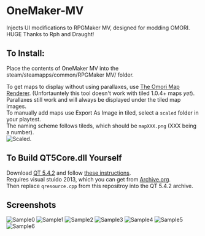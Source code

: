 # OneMaker-MV
Injects UI modifications to RPGMaker MV, designed for modding OMORI.  
HUGE Thanks to Rph and Draught!  

## To Install:
Place the contents of OneMaker MV into the steam/steamapps/common/RPGMaker MV/ folder.   

To get maps to display without using parallaxes, use [The Omori Map Renderer](https://github.com/rphsoftware/omori-map-preview-renderer/releases/tag/0.1.0). 
(Unfortauntely this tool doesn't work with tiled 1.0.4+ maps *yet*).  
Parallaxes still work and will always be displayed under the tiled map images.  
To manually add maps use Export As Image in tiled, select a `scaled` folder in your playtest.  
The naming scheme follows tileds, which should be `mapXXX.png` (XXX being a number).  
![Scaled](https://github.com/user-attachments/assets/731ac594-87df-4c00-a506-e5daa35798b0).  

## To Build QT5Core.dll Yourself
Download [QT 5.4.2](https://download.qt.io/new_archive/qt/5.4/5.4.2/single/qt-everywhere-opensource-src-5.4.2.zip) and follow [these instructions](https://doc.qt.io/archives/qt-5.5/windows-building.html).  
Requires visual stuido 2013, which you can get from [Archive.org](https://archive.org/details/en_visual_studio_community_2013_with_update_5_x86_dvd_6816332).  
Then replace `qresource.cpp` from this repositroy into the QT 5.4.2 archive.  

## Screenshots
![Sample0](https://github.com/user-attachments/assets/7c7dba64-c0d4-4d68-a542-06da93b634b8)
![Sample1](https://github.com/user-attachments/assets/7ba5a5e9-7627-4bec-9dbe-29b17d81e213)
![Sample2](https://github.com/user-attachments/assets/3192ebaa-ef99-405a-b048-19d20714387f)
![Sample3](https://github.com/user-attachments/assets/981eda08-e2ea-4b02-9ffd-aeeb1f88c80f)
![Sample4](https://github.com/user-attachments/assets/9db921e9-ba18-47b8-8620-fce1f37f6f7a)
![Sample5](https://github.com/user-attachments/assets/0b880a3c-31f4-48ec-ae0d-3a9a8f536725)
![Sample6](https://github.com/user-attachments/assets/10bcce6e-6457-451d-8435-cf608169eee2)
